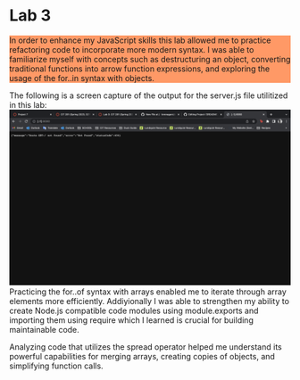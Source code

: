 # Lab 3
<p style="background-color: #ff9966">
In order to enhance my JavaScript skills this lab allowed me to practice refactoring code to incorporate more modern syntax. 
I was able to familiarize myself with concepts such as destructuring an object, converting traditional functions into arrow function expressions, and exploring the usage of the for..in syntax with objects. 

The following is a screen capture of the output for the server.js file utilitized in this lab: 
<img src="serverjs.png" alt="Image">
Practicing the for..of syntax with arrays enabled me to iterate through array elements more efficiently. 
Addiyionally I was able to strengthen my ability to create Node.js compatible code modules using module.exports and importing them using require which I learned is crucial for building maintainable code. 

Analyzing code that utilizes the spread operator helped me understand its powerful capabilities for merging arrays, creating copies of objects, and simplifying function calls.
